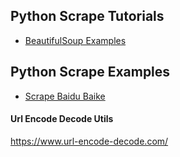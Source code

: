 ## Python Scrape Tutorials

- [BeautifulSoup Examples](beautiful_soup)

## Python Scrape Examples

- [Scrape Baidu Baike](scrape_baidu_baike)

#### Url Encode Decode Utils
https://www.url-encode-decode.com/